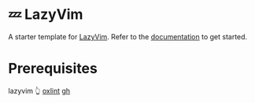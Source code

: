 # 💤 LazyVim

A starter template for [LazyVim](https://github.com/LazyVim/LazyVim).
Refer to the [documentation](https://lazyvim.github.io/installation) to get started.

# Prerequisites
lazyvim 👆
[oxlint](https://oxc.rs/)
[gh](https://cli.github.com/)
